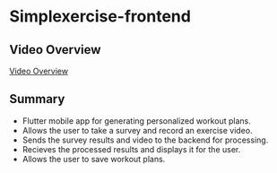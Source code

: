 # Simplexercise-frontend
## Video Overview
[Video Overview](https://youtu.be/QO1sIC4x4Ec?si=dQu46roFLWkTDljc)
## Summary
- Flutter mobile app for generating personalized workout plans.
- Allows the user to take a survey and record an exercise video.
- Sends the survey results and video to the backend for processing.
- Recieves the processed results and displays it for the user.
- Allows the user to save workout plans.
